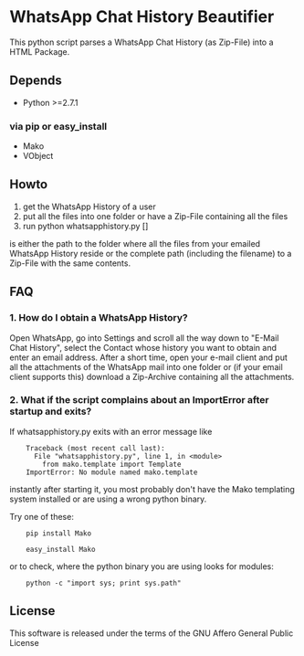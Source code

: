 WhatsApp Chat History Beautifier
================================

This python script parses a WhatsApp Chat History (as Zip-File)
into a HTML Package.

## Depends

-  Python >=2.7.1

### via pip or easy_install

-  Mako
-  VObject

## Howto

1.  get the WhatsApp History of a user
2.  put all the files into one folder or have a Zip-File containing all the files
3.  run
        python whatsapphistory.py <path-to-folder> [<outputdir>]

<path-to-folder> is either the path to the folder where all the files from
your emailed WhatsApp History reside or the complete path (including the filename)
to a Zip-File with the same contents.

## FAQ

### 1\. How do I obtain a WhatsApp History?

Open WhatsApp, go into Settings and scroll all the way down to "E-Mail Chat History",
select the Contact whose history you want to obtain and enter an email address. After
a short time, open your e-mail client and put all the attachments of the WhatsApp
mail into one folder or (if your email client supports this) download a Zip-Archive
containing all the attachments.

### 2\. What if the script complains about an ImportError after startup and exits?

If whatsapphistory.py exits with an error message like

        Traceback (most recent call last):
          File "whatsapphistory.py", line 1, in <module>
            from mako.template import Template
        ImportError: No module named mako.template

instantly after starting it, you most probably don't have the Mako templating system
installed or are using a wrong python binary.

Try one of these:

        pip install Mako

        easy_install Mako

or to check, where the python binary you are using looks for modules:

        python -c "import sys; print sys.path"

## License

This software is released under the terms of the GNU Affero General Public License
